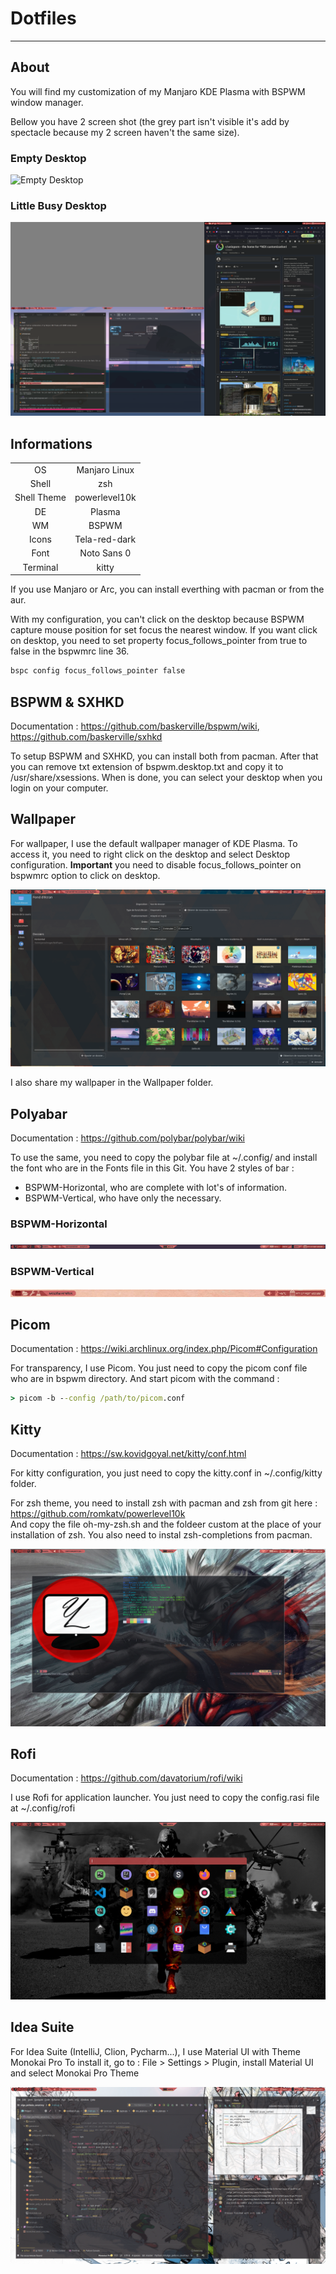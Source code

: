 # Dotfiles 

---

## About

You will find my customization of my Manjaro KDE Plasma with BSPWM window manager.

Bellow you have 2 screen shot (the grey part isn't visible it's add by spectacle because my 2 screen haven't the same size).

### Empty Desktop
![Empty Desktop](./img/Empty.png)

### Little Busy Desktop
![Bussy Desktop](./img/Busy.png)

## Informations

|           |             |
|:---------:|:-----------:|
|OS         |Manjaro Linux|
|Shell      |zsh          |
|Shell Theme|powerlevel10k|
|DE         |Plasma       |
|WM         |BSPWM        |
|Icons      |Tela-red-dark|
|Font       |Noto Sans 0  |
|Terminal   |kitty        |

If you use Manjaro or Arc, you can install everthing with pacman or from the aur.

With my configuration, you can't click on the desktop because BSPWM capture mouse position for set focus the nearest window. If you want click on desktop, you need to set property focus_follows_pointer from true to false in the bspwmrc line 36.

```bash
bspc config focus_follows_pointer false
```

## BSPWM & SXHKD

Documentation : <https://github.com/baskerville/bspwm/wiki>, <https://github.com/baskerville/sxhkd>

To setup BSPWM and SXHKD, you can install both from pacman. After that you can remove txt extension of bspwm.desktop.txt and copy it to /usr/share/xsessions. When is done, you can select your desktop when you login on your computer.  


## Wallpaper 

For wallpaper, I use the default wallpaper manager of KDE Plasma. To access it, you need to right click on the desktop and select Desktop configuration. 
**Important** you need to disable focus_follows_pointer on bspwmrc option to click on desktop.

![Wallpaper Manager](./img/WallpaperManager.png)

I also share my wallpaper in the Wallpaper folder.

## Polyabar

Documentation : <https://github.com/polybar/polybar/wiki>

To use the same, you need to copy the polybar file at ~/.config/ and install the font who are in the Fonts file in this Git.
You have 2 styles of bar :
  - BSPWM-Horizontal, who are complete with lot's of information.
  - BSPWM-Vertical, who have only the necessary.

### BSPWM-Horizontal

![BSPWM Horizontale](./img/polybar-horizontale.png)


### BSPWM-Vertical

![BSPWM Veticale](./img/polybar-verticale.png)

## Picom

Documentation : <https://wiki.archlinux.org/index.php/Picom#Configuration>

For transparency, I use Picom. You just need to copy the picom conf file who are in bspwm directory. And start picom with the command : 

```cmd
> picom -b --config /path/to/picom.conf
```

## Kitty 

Documentation : <https://sw.kovidgoyal.net/kitty/conf.html>

For kitty configuration, you just need to copy the kitty.conf in ~/.config/kitty folder.

For zsh theme, you need to install zsh with pacman and zsh from git here :<br/>
<https://github.com/romkatv/powerlevel10k><br/>
And copy the file oh-my-zsh.sh and the foldeer custom at the place of your installation of zsh.
You also need to instal zsh-completions from pacman.

![Kitty](./img/Kitty.png)


## Rofi

Documentation : <https://github.com/davatorium/rofi/wiki>

I use Rofi for application launcher. You just need to copy the config.rasi file at ~/.config/rofi

![Rofi](./img/Rofi.png)

## Idea Suite

For Idea Suite (IntelliJ, Clion, Pycharm...), I use Material UI with Theme Monokai Pro
To install it, go to : File > Settings > Plugin, install Material UI and select Monokai Pro Theme

![PyCharm Monokai Pro](./img/PyCharm.png)